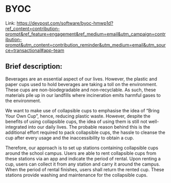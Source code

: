 # BYOC

Link:  https://devpost.com/software/byoc-hmwp1d?ref_content=contribution-prompt&ref_feature=engagement&ref_medium=email&utm_campaign=contribution-prompt&utm_content=contribution_reminder&utm_medium=email&utm_source=transactional#app-team

## Brief description:
Beverages are an essential aspect of our lives. However, the plastic and paper cups used to hold beverages are taking a toll on the environment. These cups are non-biodegradable and non-recyclable. As such, these materials pile up in our landfills where incineration emits harmful gases to the environment.

We want to make use of collapsible cups to emphasise the idea of “Bring Your Own Cup”, hence, reducing plastic waste. However, despite the benefits of using collapsible cups, the idea of using them is still not well-integrated into our daily lives. The probable reason behind this is the additional effort required to pack collapsible cups, the hassle to cleanse the cup after every usage and the inaccessibility to obtain a cup.

Therefore, our approach is to set up stations containing collapsible cups around the school campus. Users are able to rent collapsible cups from these stations via an app and indicate the period of rental. Upon renting a cup, users can collect it from any station and carry it around the campus. When the period of rental finishes, users shall return the rented cup. These stations provide washing and maintenance for the collapsible cups.

